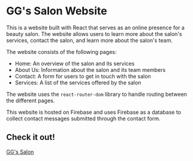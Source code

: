 # GG's Salon Website

This is a website built with React that serves as an online presence for a beauty salon. The website allows users to learn more about the salon's services, contact the salon, and learn more about the salon's team.

The website consists of the following pages:

- Home: An overview of the salon and its services
- About Us: Information about the salon and its team members
- Contact: A form for users to get in touch with the salon
- Services: A list of the services offered by the salon

The website uses the `react-router-dom` library to handle routing between the different pages.

This website is hosted on Firebase and uses Firebase as a database to collect contact messages submitted through the contact form.

## Check it out!

[GG's Salon](https://website-test-276c4.web.app/)
